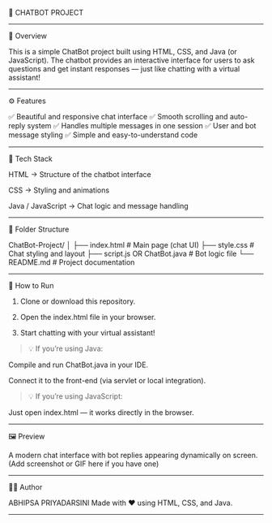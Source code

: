 🧠 CHATBOT PROJECT
____________________

💬 Overview

This is a simple ChatBot project built using HTML, CSS, and Java (or JavaScript).
The chatbot provides an interactive interface for users to ask questions and get instant responses — just like chatting with a virtual assistant!


---

⚙️ Features

✅ Beautiful and responsive chat interface
✅ Smooth scrolling and auto-reply system
✅ Handles multiple messages in one session
✅ User and bot message styling
✅ Simple and easy-to-understand code


---

🧩 Tech Stack

HTML → Structure of the chatbot interface

CSS → Styling and animations

Java / JavaScript → Chat logic and message handling



---

📁 Folder Structure

ChatBot-Project/
│
├── index.html        # Main page (chat UI)
├── style.css         # Chat styling and layout
├── script.js OR ChatBot.java  # Bot logic file
└── README.md         # Project documentation


---

🚀 How to Run

1. Clone or download this repository.


2. Open the index.html file in your browser.


3. Start chatting with your virtual assistant!



> 💡 If you’re using Java:

Compile and run ChatBot.java in your IDE.

Connect it to the front-end (via servlet or local integration).




> 💡 If you’re using JavaScript:

Just open index.html — it works directly in the browser.





---

🖼️ Preview

A modern chat interface with bot replies appearing dynamically on screen.
(Add screenshot or GIF here if you have one)


---

🧑‍💻 Author

ABHIPSA PRIYADARSINI
Made with ❤️ using HTML, CSS, and Java.


---
